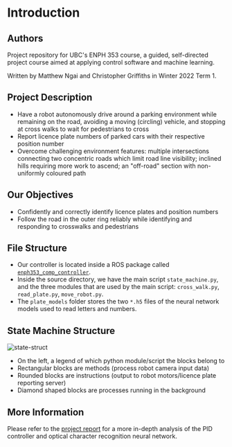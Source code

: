 # Introduction

## Authors
Project repository for UBC's ENPH 353 course, a guided, self-directed project course aimed at applying control software and machine learning.

Written by Matthew Ngai and Christopher Griffiths in Winter 2022 Term 1.


## Project Description
* Have a robot autonomously drive around a parking environment while remaining on the road, avoiding a moving (circling) vehicle, and stopping at cross walks to wait for pedestrians to cross
* Report licence plate numbers of parked cars with their respective position number
* Overcome challenging environment features: multiple intersections connecting two concentric roads which limit road line visibility; inclined hills requiring more work to ascend; an "off-road" section with non-uniformly coloured path


## Our Objectives
* Confidently and correctly identify licence plates and position numbers
* Follow the road in the outer ring reliably while identifying and responding to crosswalks and pedestrians


## File Structure
* Our controller is located inside a ROS package called [`enph353_comp_controller`](https://github.com/mattn12/ENPH353_Team5/tree/master/src/enph353_comp_controller). 
* Inside the source directory, we have the main script `state_machine.py`, and the three modules that are used by the main script: `cross_walk.py`, `read_plate.py`, `move_robot.py`.
* The `plate_models` folder stores the two `*.h5` files of the neural network models used to read letters and numbers.


## State Machine Structure
![state-struct](https://github.com/mattn12/ENPH353_Team5/assets/90164192/80778a01-47c0-48c0-b84d-4b1e17f67ad5)
* On the left, a legend of which python module/script the blocks belong to 
* Rectangular blocks are methods (process robot camera input data)
* Rounded blocks are instructions (output to robot motors/licence plate reporting server)
* Diamond shaped blocks are processes running in the background


## More Information
Please refer to the [project report](https://drive.google.com/file/d/1nqoO3BlICYaCd9h2kU0Hw2mw3Q8LhTc6/view?usp=sharing) for a more in-depth analysis of the PID controller and optical character recognition neural network.
